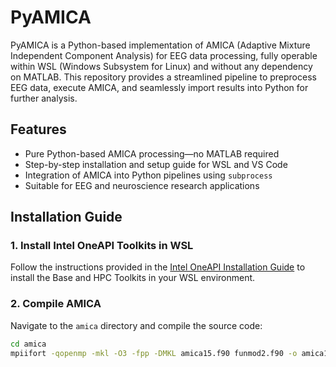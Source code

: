 # PyAMICA

PyAMICA is a Python-based implementation of AMICA (Adaptive Mixture Independent Component Analysis) for EEG data processing, fully operable within WSL (Windows Subsystem for Linux) and without any dependency on MATLAB. This repository provides a streamlined pipeline to preprocess EEG data, execute AMICA, and seamlessly import results into Python for further analysis.

## Features

- Pure Python-based AMICA processing—no MATLAB required
- Step-by-step installation and setup guide for WSL and VS Code
- Integration of AMICA into Python pipelines using `subprocess`
- Suitable for EEG and neuroscience research applications

## Installation Guide

### **1. Install Intel OneAPI Toolkits in WSL**

Follow the instructions provided in the [Intel OneAPI Installation Guide](#) to install the Base and HPC Toolkits in your WSL environment.

### **2. Compile AMICA**

Navigate to the `amica` directory and compile the source code:

```bash
cd amica
mpiifort -qopenmp -mkl -O3 -fpp -DMKL amica15.f90 funmod2.f90 -o amica15_wsl
